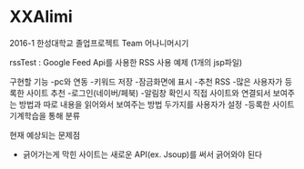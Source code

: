 # XXAlimi
2016-1 한성대학교 졸업프로젝트
Team 어나니머시기

rssTest : Google Feed Api를 사용한 RSS 사용 예제 (1개의 jsp파일)

구현할 기능
-pc와 연동
-키워드 저장
-잠금화면에 표시
-추천 RSS
-많은 사용자가 등록한 사이트 추천
-로그인(네이버/페북)
-알림창 확인시 직접 사이트와 연결되서 보여주는 방법과 따로 내용을 읽어와서 보여주는 방법 두가지를 사용자가 설정
-등록한 사이트 기계학습을 통해 분류

현재 예상되는 문제점
- 긁어가는게 막힌 사이트는 새로운 API(ex. Jsoup)를 써서 긁어와야 된다 
